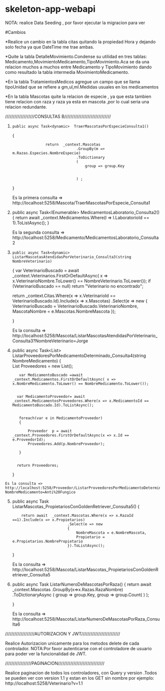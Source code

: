 # skeleton-app-webapi
NOTA: realice Data Seeding , por favor ejecutar la migracion para ver

#Cambios

*Realice un cambio en la tabla citas quitando la propiedad Hora y dejando solo fecha ya que DateTime me trae ambas.

*Quite la tabla DetalleMovimiento.Condense su utilidad en tres tablas: Medicamento,MovimientoMedicamento,TipoMovimiento.Aca se da una relacion muchos a muchos entre Medicamento y TipoMovimiento dando como resultado la tabla intermedia MovimientoMedicamento.

*En la tabla TratamientosMedicos agregue un campo que se llama  tipoUnidad que se refiere a gm,ul,ml.Medidas usuales en los medicamentos

*En la tabla Mascotas quite la relacion de especie , ya que esta tambien tiene relacion con raza y raza ya esta en mascota ,por lo cual seria una relacion redundante.




///////////////////CONSULTAS B//////////////////////////////

1.     public async Task<dynamic>  TraerMascotasPorEspecieConsulta1()
     {
        
                          

                      return  _context.Mascotas
                                    .GroupBy(m => m.Razas.Especies.NombreEspecie)
                                    .ToDictionary
                                    (
                                        group => group.Key
                                        

                                    ) ;
                 
                           
     }

     Es la primera consulta => http://localhost:5258/Mascota/TraerMascotasPorEspecie_Consulta1



2. public async Task<IEnumerable<Medicamento>> MedicamentosLaboratorio_Consulta2()
        {
            return await _context.Medicamentos.Where(l => l.LaboratorioId == 1).ToListAsync();
        }

    Es la segunda consulta => http://localhost:5258/Medicamento/MedicamentosLaboratorio_Consulta2





3.     public async Task<dynamic> ListarMascotasAtendidasPorVeterinario_Consulta3(string NombreVeterinario)
    {
        var VeterinarioBuscado = await _context.Veterinarios.FirstOrDefaultAsync( x => x.VeterinarioNombre.ToLower() == NombreVeterinario.ToLower());
        if (VeterinarioBuscado == null) return "Veterinario no encontrado";



     return    _context.Citas.Where(x => x.VeterinarioId == VeterinarioBuscado.Id).Include(x => x.Mascotas)
                                .Select(e => new 
                                {
                                    VeterinarioBuscado = VeterinarioBuscado.VeterinarioNombre,
                                    MascotaNombre = e.Mascotas.NombreMascota
                                });
    
    }


    Es la consulta  => http://localhost:5258/Mascota/ListarMascotasAtendidasPorVeterinario_Consulta3?NombreVeterinario=Jorge


4.   public async Task<List<String>>  ListarProveedoresPorMedicamentoDeterminado_Consulta4(string NombreMedicamento)
     {       
           List<string> Proveedores = new List<string>();
           
            var MedicamentoBuscado =await  _context.Medicamentos.FirstOrDefaultAsync( x => x.NombreMedicamento.ToLower() == NombreMedicamento.ToLower());


           var MedicamentoProveedor= await  _context.MedicamentosProveedores.Where(x => x.MedicamentoId == MedicamentoBuscado.Id).ToListAsync();


            foreach(var e in MedicamentoProveedor)
            {

                Proveedor  p = await   _context.Proveedores.FirstOrDefaultAsync(x => x.Id == e.ProveedorId);
                Proveedores.Add(p.NombreProveedor);
           
            }
        

           return Proveedores; 

          

           
     }


    Es la consulta => http://localhost:5258/Proveedor/ListarProveedoresPorMedicamentoDeterminado_Consulta4?NombreMedicamento=Anti%20Fungico

5. public async  Task<dynamic> ListarMascotas_PropietariosConGoldenRetriever_Consulta5()
    {

           return await  _context.Mascotas.Where(x => x.RazaId ==1).Include(x => x.Propietarios)
                                .Select(e => new 
                                {
                                    NombreMascota = e.NombreMascota,
                                    Propietario = e.Propietarios.NombrePropietario
                                }).ToListAsync();

                        
    }

    
    Es la consulta => http://localhost:5258/Mascota/ListarMascotas_PropietariosConGoldenRetriever_Consulta5


6. 
    public async Task<dynamic> ListarNumeroDeMascotasPorRaza()
    {
        return await _context.Mascotas
                     .GroupBy(x=>x.Razas.RazaNombre)
                     .ToDictionaryAsync
                     (
                        group => group.Key,
                        group => group.Count( )
                     );
                  

    }

    Es la consulta => http://localhost:5258/Mascota/ListarNumeroDeMascotasPorRaza_Consulta6





///////////////////AUTORIZACION Y JWT/////////////////////////

Realice Autorizacion unicamente para los metodos delete de cada controlador.
NOTA:Por favor autenticarse con el controladore de usuario para poder ver la funcionalidad de JWT.




/////////////////PAGINACION//////////////////////////////

Realice paginacion de todos los controladores, con Query y version .Todos se pueden ver con version 1.1  y estan en los GET sin nombre por ejemplo:
http://localhost:5258/Veterinario?v=1.1
